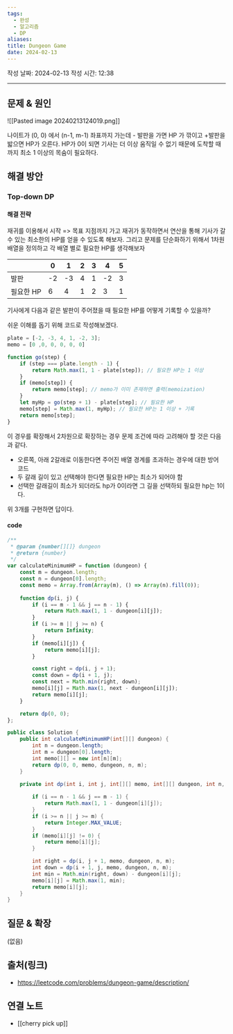 ```yaml
---
tags:
  - 완성
  - 알고리즘
  - DP
aliases: 
title: Dungeon Game
date: 2024-02-13
---
```

작성 날짜: 2024-02-13
작성 시간: 12:38


----

## 문제 & 원인
![[Pasted image 20240213124019.png]]

나이트가 (0, 0) 에서 (n-1, m-1) 좌표까지 가는데 - 발판을 가면 HP 가 깎이고 +발판을 밟으면 HP가 오른다. HP가 0이 되면 기사는 더 이상 움직일 수 없기 때문에 도착할 때까지 최소 1 이상의 목숨이 필요하다.

## 해결 방안
### Top-down DP
#### 해결 전략
재귀를 이용해서 시작 => 목표 지점까지 가고 재귀가 동작하면서 연산을 통해 기사가 갈 수 있는 최소한의 HP를 얻을 수 있도록 해보자. 그리고 문제를 단순화하기 위해서 1차원 배열을 정의하고 각 배열 별로 필요한 HP를 생각해보자


|  | 0 | 1 | 2 | 3 | 4 | 5 |
| ---- | ---- | ---- | ---- | ---- | ---- | ---- |
| 발판 | -2 | -3 | 4 | 1 | -2 | 3 |
| 필요한 HP | 6 | 4 | 1 | 2 | 3 | 1 |

기사에게 다음과 같은 발판이 주어졌을 때 필요한 HP를 어떻게 기록할 수 있을까?

쉬운 이해를 돕기 위해 코드로 작성해보겠다.

```js
plate = [-2, -3, 4, 1, -2, 3];
memo = [0 ,0, 0, 0, 0, 0]

function go(step) {
	if (step === plate.length - 1) {
		return Math.max(1, 1 - plate[step]); // 필요한 HP는 1 이상
	}
	if (memo[step]) {
		return memo[step]; // memo가 이미 존재하면 출력(memoization)
	}
	let myHp = go(step + 1) - plate[step]; // 필요한 HP
	memo[step] = Math.max(1, myHp); // 필요한 HP는 1 이상 + 기록
	return memo[step];
}
```

이 경우를 확장해서 2차원으로 확장하는 경우 문제 조건에 따라 고려해야 할 것은 다음과 같다.
- 오른쪽, 아래 2갈래로 이동한다면 주어진 배열 경계를 초과하는 경우에 대한 방어 코드
- 두 갈래 길이 있고 선택해야 한다면 필요한 HP는 최소가 되어야 함
- 선택한 갈래길이 최소가 되더라도 hp가 0이라면 그 길을 선택하되 필요한 hp는 1이다.

위 3개를 구현하면 답이다.


#### code
```js
/**
 * @param {number[][]} dungeon
 * @return {number}
 */
var calculateMinimumHP = function (dungeon) {
    const m = dungeon.length;
    const n = dungeon[0].length;
    const memo = Array.from(Array(m), () => Array(n).fill(0));
  
    function dp(i, j) {
        if (i == m - 1 && j == n - 1) {
            return Math.max(1, 1 - dungeon[i][j]);
        }
        if (i >= m || j >= n) {
            return Infinity;
        }
        if (memo[i][j]) {
            return memo[i][j];
        }

        const right = dp(i, j + 1);
        const down = dp(i + 1, j);
        const next = Math.min(right, down);
        memo[i][j] = Math.max(1, next - dungeon[i][j]);
        return memo[i][j];
    }

    return dp(0, 0);
};
```


```java
public class Solution {
    public int calculateMinimumHP(int[][] dungeon) {
        int n = dungeon.length;
        int m = dungeon[0].length;
        int memo[][] = new int[n][m];
        return dp(0, 0, memo, dungeon, n, m);
    }
  
    private int dp(int i, int j, int[][] memo, int[][] dungeon, int n, int m) {

        if (i == n - 1 && j == m - 1) {
            return Math.max(1, 1 - dungeon[i][j]);
        }
        if (i >= n || j >= m) {
            return Integer.MAX_VALUE;
        }
        if (memo[i][j] != 0) {
            return memo[i][j];
        }

        int right = dp(i, j + 1, memo, dungeon, n, m);
        int down = dp(i + 1, j, memo, dungeon, n, m);
        int min = Math.min(right, down) - dungeon[i][j];
        memo[i][j] = Math.max(1, min);
        return memo[i][j];
    }
}
```



## 질문 & 확장

(없음)

## 출처(링크)
- https://leetcode.com/problems/dungeon-game/description/

## 연결 노트
- [[cherry pick up]]
